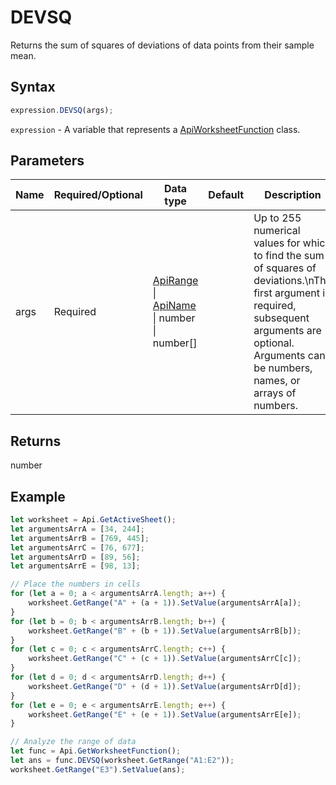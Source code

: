 # DEVSQ

Returns the sum of squares of deviations of data points from their sample mean.

## Syntax

```javascript
expression.DEVSQ(args);
```

`expression` - A variable that represents a [ApiWorksheetFunction](../ApiWorksheetFunction.md) class.

## Parameters

| **Name** | **Required/Optional** | **Data type** | **Default** | **Description** |
| ------------- | ------------- | ------------- | ------------- | ------------- |
| args | Required | [ApiRange](../../ApiRange/ApiRange.md) \| [ApiName](../../ApiName/ApiName.md) \| number \| number[] |  | Up to 255 numerical values for which to find the sum of squares of deviations.\nThe first argument is required, subsequent arguments are optional. Arguments can be numbers, names, or arrays of numbers. |

## Returns

number

## Example



```javascript editor-xlsx
let worksheet = Api.GetActiveSheet();
let argumentsArrA = [34, 244];
let argumentsArrB = [769, 445];
let argumentsArrC = [76, 677];
let argumentsArrD = [89, 56];
let argumentsArrE = [98, 13];

// Place the numbers in cells
for (let a = 0; a < argumentsArrA.length; a++) {
    worksheet.GetRange("A" + (a + 1)).SetValue(argumentsArrA[a]);
}
for (let b = 0; b < argumentsArrB.length; b++) {
    worksheet.GetRange("B" + (b + 1)).SetValue(argumentsArrB[b]);
}
for (let c = 0; c < argumentsArrC.length; c++) {
    worksheet.GetRange("C" + (c + 1)).SetValue(argumentsArrC[c]);
}
for (let d = 0; d < argumentsArrD.length; d++) {
    worksheet.GetRange("D" + (d + 1)).SetValue(argumentsArrD[d]);
}
for (let e = 0; e < argumentsArrE.length; e++) {
    worksheet.GetRange("E" + (e + 1)).SetValue(argumentsArrE[e]);
}

// Analyze the range of data 
let func = Api.GetWorksheetFunction();
let ans = func.DEVSQ(worksheet.GetRange("A1:E2"));
worksheet.GetRange("E3").SetValue(ans);
```
